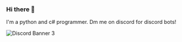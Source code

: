 ### Hi there 👋
I'm a python and c# programmer. Dm me on discord for discord bots!

<img src="https://discordapp.com/api/guilds/747168555094638662/widget.png?style=banner3" alt="Discord Banner 3"/>

<!--
**mjk134/mjk134** is a ✨ _special_ ✨ repository because its `README.md` (this file) appears on your GitHub profile.

Here are some ideas to get you started:

- 🔭 I’m currently working on ...
- 🌱 I’m currently learning ...
- 👯 I’m looking to collaborate on ...
- 🤔 I’m looking for help with ...
- 💬 Ask me about ...
- 📫 How to reach me: ...
- 😄 Pronouns: ...
- ⚡ Fun fact: ...
-->
